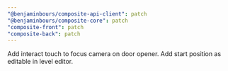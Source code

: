 ```yaml
---
"@benjaminbours/composite-api-client": patch
"@benjaminbours/composite-core": patch
"composite-front": patch
"composite-back": patch
---
```


Add interact touch to focus camera on door opener. Add start position as editable in level editor.
